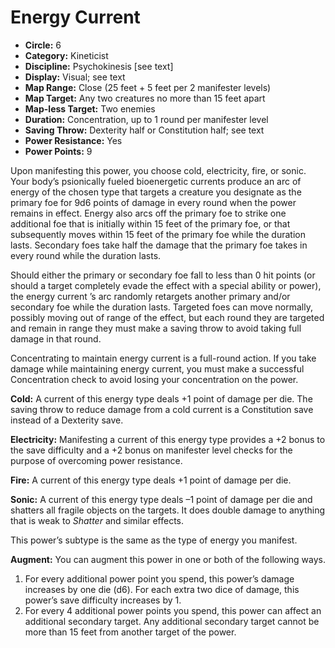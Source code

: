 # Energy Current

- **Circle:** 6
- **Category:** Kineticist
- **Discipline:** Psychokinesis [see text]
- **Display:** Visual; see text
- **Map Range:** Close (25 feet + 5 feet per 2 manifester levels)
- **Map Target:** Any two creatures no more than 15 feet apart
- **Map-less Target:** Two enemies
- **Duration:** Concentration, up to 1 round per manifester level
- **Saving Throw:** Dexterity half or Constitution half; see text
- **Power Resistance:** Yes
- **Power Points:** 9

Upon manifesting this power, you choose cold, electricity, fire, or sonic. Your body’s psionically fueled bioenergetic currents produce an arc of energy of the chosen type that targets a creature you designate as the primary foe for 9d6 points of damage in every round when the power remains in effect. Energy also arcs off the primary foe to strike one additional foe that is initially within 15 feet of the primary foe, or that subsequently moves within 15 feet of the primary foe while the duration lasts. Secondary foes take half the damage that the primary foe takes in every round while the duration lasts.

Should either the primary or secondary foe fall to less than 0 hit points (or should a target completely evade the effect with a special ability or power), the energy current ’s arc randomly retargets another primary and/or secondary foe while the duration lasts. Targeted foes can move normally, possibly moving out of range of the effect, but each round they are targeted and remain in range they must make a saving throw to avoid taking full damage in that round.

Concentrating to maintain energy current is a full-round action. If you take damage while maintaining energy current, you must make a successful Concentration check to avoid losing your concentration on the power.

**Cold:** A current of this energy type deals +1 point of damage per die. The saving throw to reduce damage from a cold current is a Constitution save instead of a Dexterity save.

**Electricity:** Manifesting a current of this energy type provides a +2 bonus to the save difficulty and a +2 bonus on manifester level checks for the purpose of overcoming power resistance.

**Fire:** A current of this energy type deals +1 point of damage per die.

**Sonic:** A current of this energy type deals –1 point of damage per die and shatters all fragile objects on the targets. It does double damage to anything that is weak to *Shatter* and similar effects.

This power’s subtype is the same as the type of energy you manifest. 

**Augment:** You can augment this power in one or both of the following ways.

1. For every additional power point you spend, this power’s damage increases by one die (d6). For each extra two dice of damage, this power’s save difficulty increases by 1.
2. For every 4 additional power points you spend, this power can affect an additional secondary target. Any additional secondary target cannot be more than 15 feet from another target of the power.
